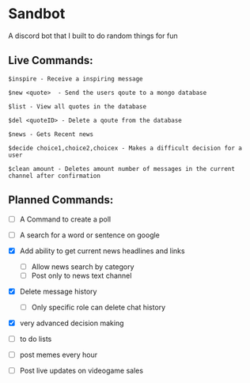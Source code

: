 # Sandbot
A discord bot that I built to do random things for fun

## Live Commands:
```
$inspire - Receive a inspiring message
    
$new <quote>  - Send the users qoute to a mongo database
    
$list - View all quotes in the database 
    
$del <quoteID> - Delete a qoute from the database 

$news - Gets Recent news

$decide choice1,choice2,choicex - Makes a difficult decision for a user

$clean amount - Deletes amount number of messages in the current channel after confirmation  
```

  
  ## Planned Commands: 
  
  
- [ ] A Command to create a poll
- [ ] A search for a word or sentence on google 
- [X] Add ability to get current news headlines and links 
    - [ ] Allow news search by category 
    - [ ] Post only to news text channel
- [X] Delete message history
    -[ ] Only specific role can delete chat history
- [X] very advanced decision making
- [ ] to do lists
- [ ] post memes every hour
- [ ] Post live updates on videogame sales 



     
     
